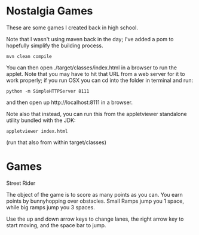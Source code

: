 Nostalgia Games
==============================

These are some games I created back in high school. 

Note that I wasn't using maven back in the day; I've added a pom to hopefully simplify the building process. 

    mvn clean compile

You can then open ./target/classes/index.html in a browser to run the applet. Note that you may have to hit that
URL from a web server for it to work properly; if you run OSX you can cd into the folder in terminal and run:

    python -m SimpleHTTPServer 8111
    
and then open up http://localhost:8111 in a browser.

Note also that instead, you can run this from the appletviewer standalone utility bundled with the JDK:

    appletviewer index.html
    
(run that also from within target/classes)

Games
=====

Street Rider

The object of the game is to score as many points as you can. You earn points by bunnyhopping over obstacles. 
Small Ramps jump you 1 space, while big ramps jump you 3 spaces.

Use the up and down arrow keys to change lanes, the right arrow key to start moving, and the space bar to jump.

